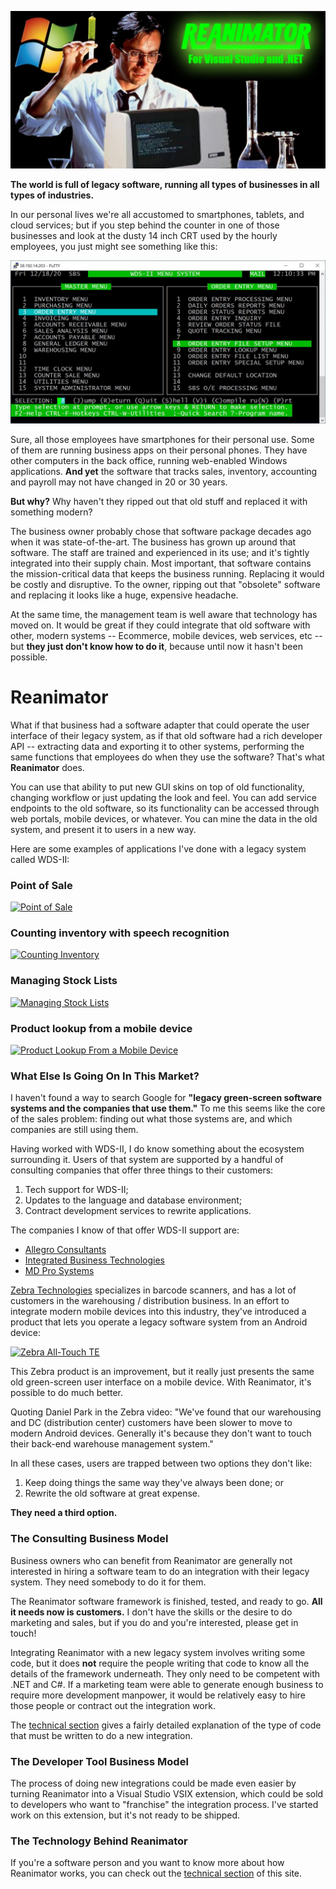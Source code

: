 ![Reanimator gloss](/images/ReanimatorGloss.jpg)

**The world is full of legacy software, running all types of businesses in all types of industries.**

In our personal lives we're all accustomed to smartphones, tablets, and cloud services; but if you step behind the counter in one of those businesses and look at the dusty 14 inch CRT used by the hourly employees, you just might see something like this:

![WDS-II screen capture](/images/WDS_II_example.jpg)

Sure, all those employees have smartphones for their personal use.  Some of them are running business apps on their personal phones.  They have other computers in the back office, running web-enabled Windows applications.  **And yet** the software that tracks sales, inventory, accounting and payroll may not have changed in 20 or 30 years.

**But why?**  Why haven't they ripped out that old stuff and replaced it with something modern?

The business owner probably chose that software package decades ago when it was state-of-the-art.  The business has grown up around that software.  The staff are trained and experienced in its use; and it's tightly integrated into their supply chain.  Most important, that software contains the mission-critical data that keeps the business running.  Replacing it would be costly and disruptive.  To the owner, ripping out that "obsolete" software and replacing it looks like a huge, expensive headache.

At the same time, the management team is well aware that technology has moved on.  It would be great if they could integrate that old software with other, modern systems -- Ecommerce, mobile devices, web services, etc -- but **they just don't know how to do it**, because until now it hasn't been possible.

# Reanimator

What if that business had a software adapter that could operate the user interface of their legacy system, as if that old software had a rich developer API -- extracting data and exporting it to other systems, performing the same functions that employees do when they use the software?  That's what **Reanimator** does.

You can use that ability to put new GUI skins on top of old functionality, changing workflow or just updating the look and feel.  You can add service endpoints to the old software, so its functionality can be accessed through web portals, mobile devices, or whatever.  You can mine the data in the old system, and present it to users in a new way.

Here are some examples of applications I've done with a legacy system called WDS-II:

### Point of Sale

[![Point of Sale](http://img.youtube.com/vi/3t3N_ouGeCk/0.jpg)](http://www.youtube.com/watch?v=3t3N_ouGeCk "Point of Sale")

### Counting inventory with speech recognition

[![Counting Inventory](http://img.youtube.com/vi/ziy9DvCxrRc/0.jpg)](http://www.youtube.com/watch?v=ziy9DvCxrRc "Counting Inventory")

### Managing Stock Lists

[![Managing Stock Lists](http://img.youtube.com/vi/2bcLmyh1NrA/0.jpg)](http://www.youtube.com/watch?v=2bcLmyh1NrA "Managing Stock Lists")

### Product lookup from a mobile device

[![Product Lookup From a Mobile Device](http://img.youtube.com/vi/tah2IuiGp5Q/0.jpg)](http://www.youtube.com/watch?v=tah2IuiGp5Q "Product Lookup From a Mobile Device")

### What Else Is Going On In This Market?

I haven't found a way to search Google for **"legacy green-screen software systems and the companies that use them."**  To me this seems like the core of the sales problem:  finding out what those systems are, and which companies are still using them.

Having worked with WDS-II, I do know something about the ecosystem surrounding it.  Users of that system are supported by a handful of consulting companies that offer three things to their customers:
1. Tech support for WDS-II;
2. Updates to the language and database environment;
3. Contract development services to rewrite applications.

The companies I know of that offer WDS-II support are:
* [Allegro Consultants](https://allegroconsultants.com/erp-applications/wds-ii)
* [Integrated Business Technologies](http://www.ibtechs.com/)
* [MD Pro Systems](https://www.mdprosystems.com/)

[Zebra Technologies](https://www.zebra.com/us/en.html) specializes in barcode scanners, and has a lot of customers in the warehousing / distribution business.  In an effort to integrate modern mobile devices into this industry, they've introduced a product that lets you operate a legacy software system from an Android device:

[![Zebra All-Touch TE](http://img.youtube.com/vi/gx-21ga6hYQ/0.jpg)](http://www.youtube.com/watch?v=gx-21ga6hYQ "Zebra All-Touch TE")

This Zebra product is an improvement, but it really just presents the same old green-screen user interface on a mobile device.  With Reanimator, it's possible to do much better.

Quoting Daniel Park in the Zebra video:  "We've found that our warehousing and DC (distribution center) customers have been slower to move to modern Android devices.  Generally it's because they don't want to touch their back-end warehouse management system."

In all these cases, users are trapped between two options they don't like:
1.  Keep doing things the same way they've always been done; or
2.  Rewrite the old software at great expense.

**They need a third option.**

### The Consulting Business Model

Business owners who can benefit from Reanimator are generally not interested in hiring a software team to do an integration with their legacy system.  They need somebody to do it for them.

The Reanimator software framework is finished, tested, and ready to go.  **All it needs now is customers.**  I don't have the skills or the desire to do marketing and sales, but if you do and you're interested, please get in touch!

Integrating Reanimator with a new legacy system involves writing some code, but it does **not** require the people writing that code to know all the details of the framework underneath.  They only need to be competent with .NET and C#.  If a marketing team were able to generate enough business to require more development manpower, it would be relatively easy to hire those people or contract out the integration work.

The [technical section](technical.md) gives a fairly detailed explanation of the type of code that must be written to do a new integration.

### The Developer Tool Business Model

The process of doing new integrations could be made even easier by turning Reanimator into a Visual Studio VSIX extension, which could be sold to developers who want to "franchise" the integration process.  I've started work on this extension, but it's not ready to be shipped.

### The Technology Behind Reanimator

If you're a software person and you want to know more about how Reanimator works, you can check out the [technical section](technical.md) of this site.

